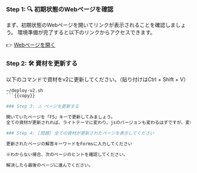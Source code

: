 ### Step 1: 🔍 初期状態のWebページを確認

まず、初期状態のWebページを開いてリンクが表示されることを確認しましょう。
環境準備が完了すると以下のリンクからアクセスできます。

👉 [Webページを開く]({{TRAFFIC_HOST1_80}})


### Step 2: 🛠 資材を更新する

以下のコマンドで資材をv2に更新してください。（貼り付けはCtrl + Shift + V）

```bash
~/deploy-v2.sh
```{{copy}}

### Step 3: ⚠ ページを更新する

開いていたページを「F5」キーで更新してみましょう。
全ての資材が更新されれば、ライトテーマに変わり、jsのバージョンも変わるはずですが、変わっているでしょうか。

### Step 4: [問題] 全ての資材が更新されたページを表示してください

更新されたページの解答キーワードをFormsに入力してください

※わからない場合、次のページのヒントを確認してください。

解決したら最後のページに進んでください。